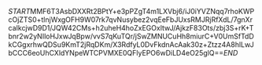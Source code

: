 $START$MMF6T3AsbDXXRt2BPtY+e3pPZgT4m1LXVbj6/iJ0iYVZNqq7rhoKWPcOjZTS0+tlnjWxgOFH9W07rk7qvNusybez2vqEeFbJUxsRMJRjRfXdL/7gnXrcaIkcjwD9D1/JQW42CMs+h2uheH4hoZxEGOxltwJ/AjkzF83Ots/zbj3S+rK+Tbnr2w2yNIloHJxwJqBpw/vvS7qKuTQr/jSwZMNUCuHh8miurC+V0UmSfTdDkCGgxrhwQDSu9KmT2jRqDKm/X3RdfyL0DvFkdnAcAak30z+Ztzz4A8hlLwJbCCC6eoUhCXldYNpeWTCPVMXE0QFlyEPO6wDiLD4eO25glQ==$END$